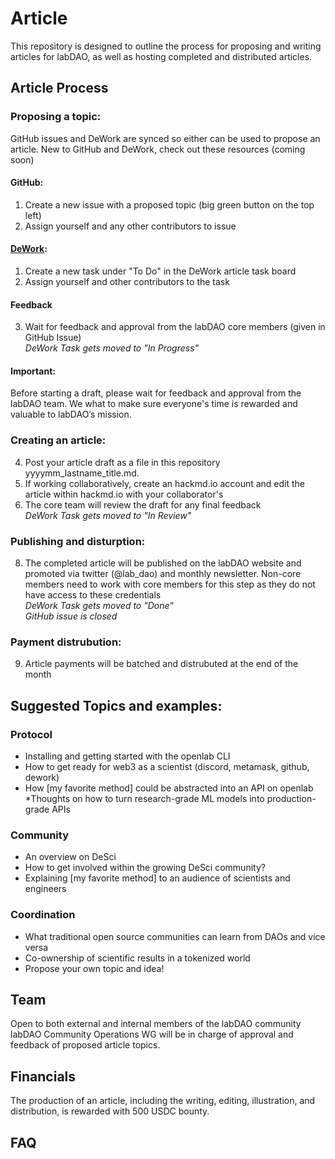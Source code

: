 # Article
This repository is designed to outline the process for proposing and writing articles for labDAO, as well as hosting completed and distributed articles. 

## Article Process 

### Proposing a topic:
GitHub issues and DeWork are synced so either can be used to propose an article. New to GitHub and DeWork, check out these resources (coming soon)
#### GitHub: 
1. Create a new issue with a proposed topic (big green button on the top left)      
2. Assign yourself and any other contributors to issue         
#### [DeWork](https://app.dework.xyz/o/labdao-3bt1rpGt1z7a1W2ld7B8oA/p/article-7zzuriFc77xqiZdQIYRT7D): 
1. Create a new task under "To Do" in the DeWork article task board    
2. Assign yourself and other contributors to the task

#### Feedback
3. Wait for feedback and approval from the labDAO core members (given in GitHub Issue)    
      *DeWork Task gets moved to "In Progress"*
#### Important:
Before starting a draft, please wait for feedback and approval from the labDAO team. We what to make sure everyone's time is rewarded and valuable to labDAO’s mission. 
### Creating an article: 
4. Post your article draft as a file in this repository yyyymm_lastname_title.md. 
5. If working collaboratively, create an hackmd.io account and edit the article within hackmd.io with your collaborator's
6. The core team will review the draft for any final feedback    
    *DeWork Task gets moved to "In Review"*
### Publishing and disturption:
8. The completed article will be published on the labDAO website and promoted via twitter (@lab_dao) and monthly newsletter. Non-core members need to work with core members for this step as they do not have access to these credentials        
    *DeWork Task gets moved to "Done"*      
    *GitHub issue is closed*           
     
### Payment distrubution: 
9. Article payments will be batched and distrubuted at the end of the month
  
## Suggested Topics and examples: 
### Protocol 
* Installing and getting started with the openlab CLI
* How to get ready for web3 as a scientist (discord, metamask, github, dework)  
* How [my favorite method] could be abstracted into an API on openlab 
*Thoughts on how to turn research-grade ML models into production-grade APIs  
### Community 
* An overview on DeSci
* How to get involved within the growing DeSci community? 
* Explaining [my favorite method] to an audience of scientists and engineers   
### Coordination 
* What traditional open source communities can learn from DAOs and vice versa
* Co-ownership of scientific results in a tokenized world
* Propose your own topic and idea! 

## Team
Open to both external and internal members of the labDAO community   
labDAO Community Operations WG will be in charge of approval and feedback of proposed article topics. 

## Financials 
The production of an article, including the writing, editing, illustration, and distribution, 
is rewarded with 500 USDC bounty.

## FAQ
